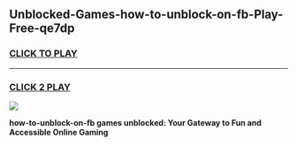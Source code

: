 
## Unblocked-Games-how-to-unblock-on-fb-Play-Free-qe7dp
<h3>
<a href="https://premium76.site?title=how-to-unblock-on-fb&ref=23A">CLICK TO PLAY</a></h3>
<hr>

<h3>
<a href="https://premium76.site?title=how-to-unblock-on-fb&ref=23A">CLICK 2 PLAY</a>
  
</h3>

<a href="https://premium76.site?title=how-to-unblock-on-fb&ref=23A"><img src="https://clearcache.store/games.png"></a>


**how-to-unblock-on-fb games unblocked: Your Gateway to Fun and Accessible Online Gaming**
